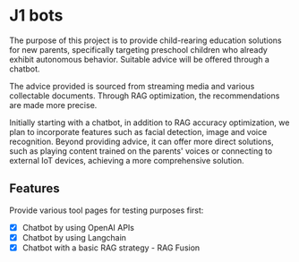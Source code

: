 # J1 bots

The purpose of this project is to provide child-rearing education solutions for new parents, specifically targeting preschool children who already exhibit autonomous behavior. Suitable advice will be offered through a chatbot.

The advice provided is sourced from streaming media and various collectable documents. Through RAG optimization, the recommendations are made more precise.

Initially starting with a chatbot, in addition to RAG accuracy optimization, we plan to incorporate features such as facial detection, image and voice recognition. Beyond providing advice, it can offer more direct solutions, such as playing content trained on the parents' voices or connecting to external IoT devices, achieving a more comprehensive solution.

## Features

Provide various tool pages for testing purposes first:

- [x] Chatbot by using OpenAI APIs
- [x] Chatbot by using Langchain
- [x] Chatbot with a basic RAG strategy - RAG Fusion
